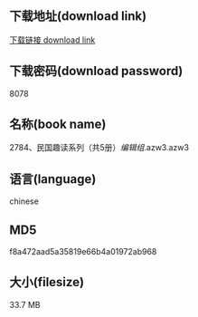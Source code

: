 ## 下载地址(download link)
[下载链接 download link](https://voluble-croquembouche-d321dc.netlify.app/?s=2784%E3%80%81%E6%B0%91%E5%9B%BD%E8%B6%A3%E8%AF%BB%E7%B3%BB%E5%88%97%EF%BC%88%E5%85%B15%E5%86%8C%EF%BC%89_%E7%BC%96%E8%BE%91%E7%BB%84_.azw3)

## 下载密码(download password)
8078

## 名称(book name)
2784、民国趣读系列（共5册）_编辑组_.azw3.azw3

## 语言(language)
chinese

## MD5
f8a472aad5a35819e66b4a01972ab968

## 大小(filesize)
33.7 MB
